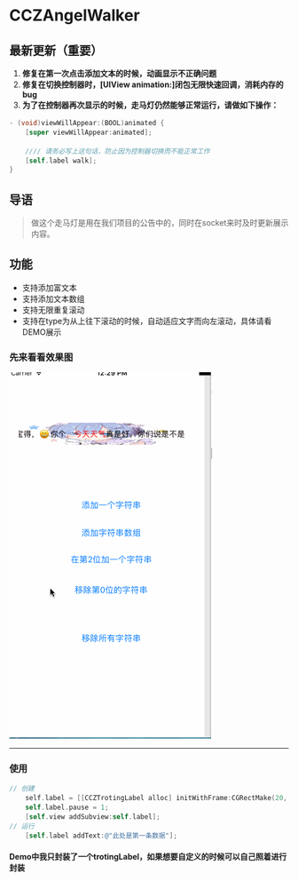 # CCZAngelWalker

## 最新更新（重要）
1. **修复在第一次点击添加文本的时候，动画显示不正确问题**
2. **修复在切换控制器时，[UIView animation:]闭包无限快速回调，消耗内存的bug**
3. **为了在控制器再次显示的时候，走马灯仍然能够正常运行，请做如下操作：**
```Objective-C
- (void)viewWillAppear:(BOOL)animated {
    [super viewWillAppear:animated];
    
    //// 请务必写上这句话，防止因为控制器切换而不能正常工作
    [self.label walk];
}

```

## 导语
> 做这个走马灯是用在我们项目的公告中的，同时在socket来时及时更新展示内容。

## 功能

* 支持添加富文本
* 支持添加文本数组
* 支持无限重复滚动
* 支持在type为从上往下滚动的时候，自动适应文字而向左滚动，具体请看DEMO展示

### 先来看看效果图

![image](https://github.com/CranzCapatain/CCZAngelWalker/blob/master/CCZGuideView_gif.gif)

*** 

### 使用
```Objective-C
// 创建
    self.label = [[CCZTrotingLabel alloc] initWithFrame:CGRectMake(20, 100, 300, 40)];
    self.label.pause = 1;
    [self.view addSubview:self.label];
// 运行
    [self.label addText:@"此处是第一条数据"];

```

#### Demo中我只封装了一个trotingLabel，如果想要自定义的时候可以自己照着进行封装
